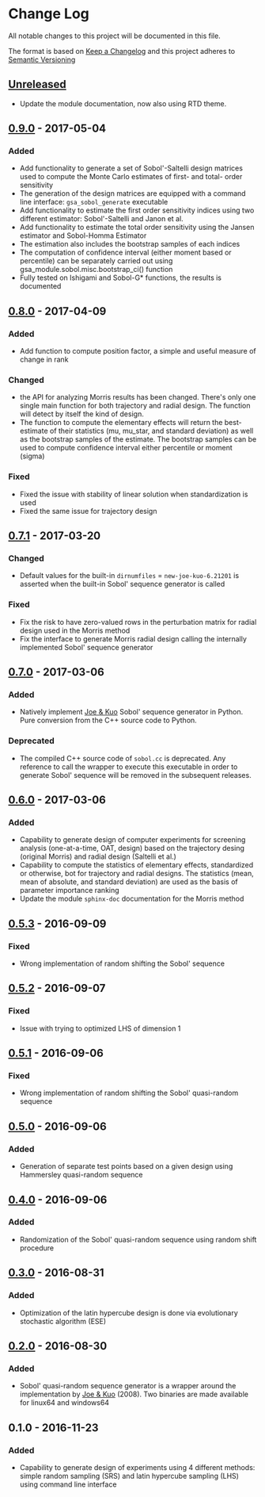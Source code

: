# Change Log
All notable changes to this project will be documented in this file.

The format is based on [Keep a Changelog](http://keepachangelog.com/)
and this project adheres to [Semantic Versioning](http://semver.org/)

## [Unreleased]
- Update the module documentation, now also using RTD theme.

## [0.9.0] - 2017-05-04
### Added
- Add functionality to generate a set of Sobol'-Saltelli design matrices used 
  to compute the Monte Carlo estimates of first- and total- order sensitivity
- The generation of the design matrices are equipped with a command line 
  interface: `gsa_sobol_generate` executable
- Add functionality to estimate the first order sensitivity indices using two
  different estimator: Sobol'-Saltelli and Janon et al.
- Add functionality to estimate the total order sensitivity using the Jansen 
  estimator and Sobol-Homma Estimator
- The estimation also includes the bootstrap samples of each indices
- The computation of confidence interval (either moment based or percentile) 
  can be separately carried out using gsa_module.sobol.misc.bootstrap_ci() 
  function
- Fully tested on Ishigami and Sobol-G* functions, the results is documented

## [0.8.0] - 2017-04-09

### Added
- Add function to compute position factor, a simple and useful measure of 
  change in rank

### Changed
- the API for analyzing Morris results has been changed. There's only one 
  single main function for both trajectory and radial design.
  The function will detect by itself the kind of design.
- The function to compute the elementary effects will return the best-estimate
  of their statistics (mu, mu_star, and standard deviation) as well as the 
  bootstrap samples of the estimate. The bootstrap samples can be used to 
  compute confidence interval either percentile or moment (sigma)

### Fixed
- Fixed the issue with stability of linear solution when standardization 
  is used
- Fixed the same issue for trajectory design

## [0.7.1] - 2017-03-20

### Changed
- Default values for the built-in `dirnumfiles` = `new-joe-kuo-6.21201` is 
  asserted when the built-in Sobol' sequence generator is called 

### Fixed
- Fix the risk to have zero-valued rows in the perturbation matrix for 
  radial design used in the Morris method
- Fix the interface to generate Morris radial design calling the internally 
  implemented Sobol' sequence generator

## [0.7.0] - 2017-03-06

### Added
- Natively implement [Joe & Kuo] Sobol' sequence generator in Python. Pure 
  conversion from the C++ source code to Python.
  
### Deprecated
- The compiled C++ source code of `sobol.cc` is deprecated. Any reference 
  to call the wrapper to execute this executable in order to generate Sobol'
  sequence will be removed in the subsequent releases.

## [0.6.0] - 2017-03-06

### Added
- Capability to generate design of computer experiments for screening analysis
  (one-at-a-time, OAT, design) based on the trajectory desing (original Morris)
  and radial design (Saltelli et al.)
- Capability to compute the statistics of elementary effects, standardized or 
  otherwise, bot for trajectory and radial designs. The statistics (mean, mean 
  of absolute, and standard deviation) are used as the basis of parameter 
  importance ranking
- Update the module `sphinx-doc` documentation for the Morris method

## [0.5.3] - 2016-09-09

### Fixed
- Wrong implementation of random shifting the Sobol' sequence

## [0.5.2] - 2016-09-07

### Fixed
- Issue with trying to optimized LHS of dimension 1

## [0.5.1] - 2016-09-06

### Fixed
- Wrong implementation of random shifting the Sobol' quasi-random sequence

## [0.5.0] - 2016-09-06

### Added
- Generation of separate test points based on a given design using Hammersley
  quasi-random sequence

## [0.4.0] - 2016-09-06

### Added
- Randomization of the Sobol' quasi-random sequence using random shift 
  procedure

## [0.3.0] - 2016-08-31

### Added
- Optimization of the latin hypercube design is done via evolutionary 
  stochastic algorithm (ESE)
  
## [0.2.0] - 2016-08-30

### Added
- Sobol' quasi-random sequence generator is a wrapper around the implementation
  by [Joe & Kuo] (2008). Two binaries are made available for linux64 and 
  windows64
  
## 0.1.0 - 2016-11-23

### Added
- Capability to generate design of experiments using 4 different methods:
  simple random sampling (SRS) and latin hypercube sampling (LHS) using command
  line interface


[Unreleased]: https://bitbucket.org/lrs-uq/gsa-module/branches/compare/develop%0Dv0.9.0
[0.9.0]: https://bitbucket.org/lrs-uq/gsa-module/branches/compare/v0.9.0%0Dv0.8.0
[0.8.0]: https://bitbucket.org/lrs-uq/gsa-module/branches/compare/v0.8.0%0Dv0.7.1
[0.7.1]: https://bitbucket.org/lrs-uq/gsa-module/branches/compare/v0.7.1%0Dv0.7.0
[0.7.0]: https://bitbucket.org/lrs-uq/gsa-module/branches/compare/v0.7.0%0Dv0.6.0
[0.6.0]: https://bitbucket.org/lrs-uq/gsa-module/branches/compare/v0.6.0%0Dv0.5.3
[0.5.3]: https://bitbucket.org/lrs-uq/gsa-module/branches/compare/v0.5.3%0Dv0.5.2
[0.5.2]: https://bitbucket.org/lrs-uq/gsa-module/branches/compare/v0.5.2%0Dv0.5.1
[0.5.1]: https://bitbucket.org/lrs-uq/gsa-module/branches/compare/v0.5.1%0Dv0.5.0
[0.5.0]: https://bitbucket.org/lrs-uq/gsa-module/branches/compare/v0.5.0%0Dv0.4.0
[0.4.0]: https://bitbucket.org/lrs-uq/gsa-module/branches/compare/v0.4.0%0Dv0.3.0
[0.3.0]: https://bitbucket.org/lrs-uq/gsa-module/branches/compare/v0.3.0%0Dv0.2.0
[0.2.0]: https://bitbucket.org/lrs-uq/gsa-module/branches/compare/v0.2.0%0Dv0.1.0

[Joe & Kuo]: http://web.maths.unsw.edu.au/~fkuo/sobol/
